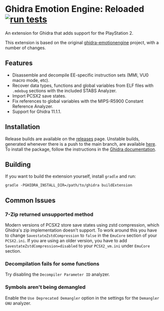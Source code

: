 # Ghidra Emotion Engine: Reloaded [![run tests](https://github.com/chaoticgd/ghidra-emotionengine-reloaded/actions/workflows/test.yml/badge.svg?branch=main)](https://github.com/chaoticgd/ghidra-emotionengine-reloaded/actions/workflows/test.yml)
An extension for Ghidra that adds support for the PlayStation 2.

This extension is based on the original [ghidra-emotionengine](https://github.com/beardypig/ghidra-emotionengine) project, with a number of changes.

## Features

- Disassemble and decompile EE-specific instruction sets (MMI, VU0 macro mode, etc).
- Recover data types, functions and global variables from ELF files with `.mdebug` sections with the included STABS Analyzer.
- Import PCSX2 save states.
- Fix references to global variables with the MIPS-R5900 Constant Reference Analyzer.
- Support for Ghidra 11.1.1.

## Installation

Release builds are available on the [releases](https://github.com/chaoticgd/ghidra-emotionengine-reloaded/releases) page. Unstable builds, generated whenever there is a push to the main branch, are available [here](https://github.com/chaoticgd/ghidra-emotionengine-reloaded/releases/tag/unstable). To install the package, follow the instructions in the [Ghidra documentation](https://ghidra-sre.org/InstallationGuide.html#Extensions).

## Building

If you want to build the extension yourself, install `gradle` and run:
 
```
gradle -PGHIDRA_INSTALL_DIR=/path/to/ghidra buildExtension
```

## Common Issues

### 7-Zip returned unsupported method

Modern versions of PCSX2 store save states using zstd compression, which Ghidra's zip implementation doesn't support. To work around this you have to change `SavestateZstdCompression` to `false` in the `EmuCore` section of your `PCSX2.ini`.
If you are using an older version, you have to add `SavestateZstdCompression=disabled` to your `PCSX2_vm.ini` under `EmuCore` section.

### Decompilation fails for some functions

Try disabling the `Decompiler Parameter ID` analyzer.

### Symbols aren't being demangled

Enable the `Use Deprecated Demangler` option in the settings for the `Demangler GNU` analyzer.
